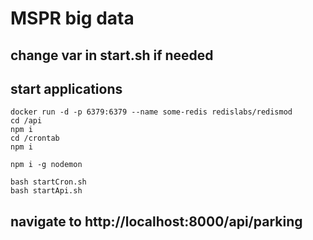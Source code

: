 # MSPR big data
## change var in start.sh if needed
## start applications
`docker run -d -p 6379:6379 --name some-redis redislabs/redismod`   
`cd /api`   
`npm i`   
`cd /crontab`   
`npm i` 

`npm i -g nodemon` 

`bash startCron.sh`   
`bash startApi.sh`   

## navigate to http://localhost:8000/api/parking



